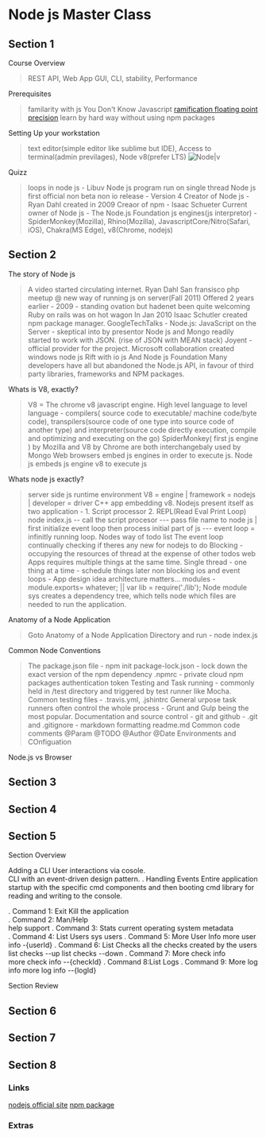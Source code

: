 
# Node js Master Class

## Section 1
Course Overview
> REST API, Web App GUI, CLI, stability, Performance

Prerequisites
> familarity with js
> You Don't Know Javascript
> [ramification floating point precision](https://stackoverflow.com/questions/11695618/dealing-with-float-precision-in-javascript)
> learn by hard way without using npm packages

Setting Up your workstation
> text editor(simple editor like sublime but IDE), Access to terminal(admin previlages), Node v8(prefer LTS)
![Node|v](https://github.com/nodejs/Release/blob/master/schedule.png)

Quizz
> loops in node js - Libuv
> Node js program run on single thread
> Node js first official non beta non io release - Version 4
> Creator of Node js - Ryan Dahl created in 2009
> Creaor of npm - Isaac Schueter
> Current owner of Node js - The Node.js Foundation
> js engines(js interpretor) - SpiderMonkey(Mozilla), Rhino(Mozilla), JavascriptCore/Nitro(Safari, iOS), Chakra(MS Edge), v8(Chrome, nodejs)

## Section 2
The story of Node js
> A video started circulating internet. Ryan Dahl San fransisco php meetup @ new way of running js on server(Fall 2011)
> Offered 2 years earlier - 2009 - standing ovation but hadenet been quite welcoming
> Ruby on rails was on hot wagon
> In Jan 2010 Isaac Schutler created npm package manager.
> GoogleTechTalks - Node.js: JavaScript on the Server - skeptical into by presentor
> Node js and Mongo readily started to work with JSON. (rise of JSON with MEAN stack)
> Joyent - official provider for the project. Microsoft collaboration created windows node js
> Rift with io js And Node js Foundation
> Many developers have all but abandoned the Node.js API, in favour of third party libraries, frameworks and NPM packages.

Whats is V8, exactly?
> V8 = The chrome v8 javascript engine.
> High level language to level language - compilers( source code to executable/ machine code/byte code), transpilers(source code of one type into source code of another type) and interpreter(source code directly execution, compile and optimizing and executing on the go)
> SpiderMonkey( first js engine ) by Mozilla and V8 by Chrome are both interchangebaly used by Mongo
> Web browsers embed js engines in order to execute js.
> Node js embeds js engine v8 to execute js

Whats node js exactly?
> server side js runtime environment
> V8 = engine | framework = nodejs | developer = driver
> C++ app embedding v8.
> Nodejs present itself as two application - 1. Script processor 2. REPL(Read Eval Print Loop)
> node index.js 				-- call the script procesor
  --- pass file name to node js | first initialize event loop then process initial part of js
  --- event loop = infinitly running loop. Nodes way of todo list
> The event loop continually checking if theres any new for nodejs to do
> Blocking - occupying the resources of thread at the expense of other todos
> web Apps requires multiple things at the same time.
> Single thread - one thing at a time - schedule things later
> non blocking ios and event loops - App design idea architecture matters...
> modules - module.exports= whatever; ||  var lib = require('./lib');
> Node module sys creates a dependency tree, which tells node which files are needed to run the application.

Anatomy of a Node Application
> Goto Anatomy of a Node Application Directory and run - node index.js

Common Node Conventions
> The package.json file - npm init
> package-lock.json - lock down the exact version of the npm dependency
> .npmrc - private cloud npm packages authentication token
> Testing and Task running - commonly held in /test directory and triggered by test runner like Mocha. Common testing files - .travis.yml, .jshintrc
> General urpose task runners often control the whole process - Grunt and Gulp being the most popular.
> Documentation and source control - git and github - .git and .gitignore - markdown formatting readme.md
> Common code comments
@Param @TODO @Author @Date
> Environments and COnfiguation 

Node.js vs Browser


## Section 3

## Section 4

## Section 5
Section Overview

Adding a CLI 
User interactions via cosole.  
CLI with an event-driven design pattern.
.
Handling Events 
Entire application startup with the specific cmd components and then booting cmd library for reading and writing to the console. 

.
Command 1: Exit 
Kill the application  
.
Command 2: Man/Help  
help support 
.
Command 3: Stats
current operating system metadata   
.
Command 4: List Users 
sys users 
.
Command 5: More User Info 
more user info -{userId}
.
Command 6: List Checks 
all the checks created by the users
list checks --up 
list checks --down 
.
Command 7: More check info  
more check info --{checkId}
.
Command 8:List Logs 
.
Command 9: More log info 
more log info --{logId}

Section Review

## Section 6

## Section 7

## Section 8

### Links
[nodejs official site](https://nodejs.org)
[npm package](https://www.npmjs.com/)

### Extras
